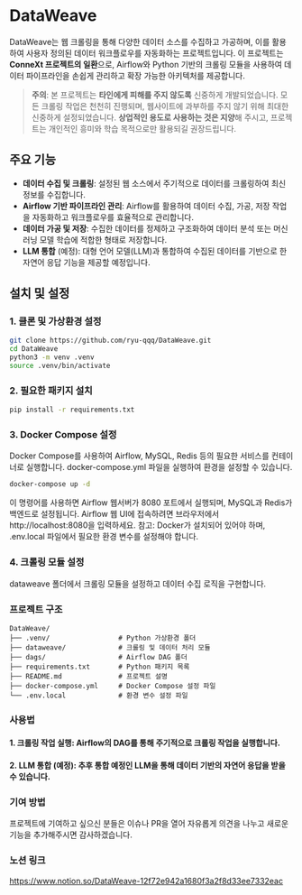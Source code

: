 # DataWeave

DataWeave는 웹 크롤링을 통해 다양한 데이터 소스를 수집하고 가공하며, 이를 활용하여 사용자 정의된 데이터 워크플로우를 자동화하는 프로젝트입니다. 이 프로젝트는 **ConneXt 프로젝트의 일환**으로, Airflow와 Python 기반의 크롤링 모듈을 사용하여 데이터 파이프라인을 손쉽게 관리하고 확장 가능한 아키텍처를 제공합니다.
> **주의**: 본 프로젝트는 **타인에게 피해를 주지 않도록** 신중하게 개발되었습니다. 모든 크롤링 작업은 천천히 진행되며, 웹사이트에 과부하를 주지 않기 위해 최대한 신중하게 설정되었습니다. **상업적인 용도로 사용하는 것은 지양**해 주시고, 프로젝트는 개인적인 흥미와 학습 목적으로만 활용되길 권장드립니다.

## 주요 기능

- **데이터 수집 및 크롤링**: 설정된 웹 소스에서 주기적으로 데이터를 크롤링하여 최신 정보를 수집합니다.
- **Airflow 기반 파이프라인 관리**: Airflow를 활용하여 데이터 수집, 가공, 저장 작업을 자동화하고 워크플로우를 효율적으로 관리합니다.
- **데이터 가공 및 저장**: 수집한 데이터를 정제하고 구조화하여 데이터 분석 또는 머신러닝 모델 학습에 적합한 형태로 저장합니다.
- **LLM 통합** (예정): 대형 언어 모델(LLM)과 통합하여 수집된 데이터를 기반으로 한 자연어 응답 기능을 제공할 예정입니다.

## 설치 및 설정

### 1. 클론 및 가상환경 설정
```bash
git clone https://github.com/ryu-qqq/DataWeave.git
cd DataWeave
python3 -m venv .venv
source .venv/bin/activate
```

### 2. 필요한 패키지 설치

```bash
pip install -r requirements.txt
```
### 3. Docker Compose 설정

Docker Compose를 사용하여 Airflow, MySQL, Redis 등의 필요한 서비스를 컨테이너로 실행합니다. docker-compose.yml 파일을 실행하여 환경을 설정할 수 있습니다.
```bash
docker-compose up -d
```

이 명령어를 사용하면 Airflow 웹서버가 8080 포트에서 실행되며, MySQL과 Redis가 백엔드로 설정됩니다. Airflow 웹 UI에 접속하려면 브라우저에서 http://localhost:8080을 입력하세요.
참고: Docker가 설치되어 있어야 하며, .env.local 파일에서 필요한 환경 변수를 설정해야 합니다.


### 4. 크롤링 모듈 설정

dataweave 폴더에서 크롤링 모듈을 설정하고 데이터 수집 로직을 구현합니다.

### 프로젝트 구조

```
DataWeave/
├── .venv/                 # Python 가상환경 폴더
├── dataweave/             # 크롤링 및 데이터 처리 모듈
├── dags/                  # Airflow DAG 폴더
├── requirements.txt       # Python 패키지 목록
├── README.md              # 프로젝트 설명
├── docker-compose.yml     # Docker Compose 설정 파일
└── .env.local             # 환경 변수 설정 파일
```


### 사용법
#### 1. 크롤링 작업 실행: Airflow의 DAG를 통해 주기적으로 크롤링 작업을 실행합니다.
#### 2. LLM 통합 (예정): 추후 통합 예정인 LLM을 통해 데이터 기반의 자연어 응답을 받을 수 있습니다.


### 기여 방법
프로젝트에 기여하고 싶으신 분들은 이슈나 PR을 열어 자유롭게 의견을 나누고 새로운 기능을 추가해주시면 감사하겠습니다.

### 노션 링크
https://www.notion.so/DataWeave-12f72e942a1680f3a2f8d33ee7332eac